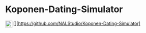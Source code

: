 # Koponen-Dating-Simulator

[<img align="left" alt="KL Corporation" width="22px" src="https://raw.githubusercontent.com/NALStudio/Koponen-Dating-Simulator/edge/Assets/Textures/Branding/default_logo.svg" />][https://github.com/NALStudio/Koponen-Dating-Simulator]
